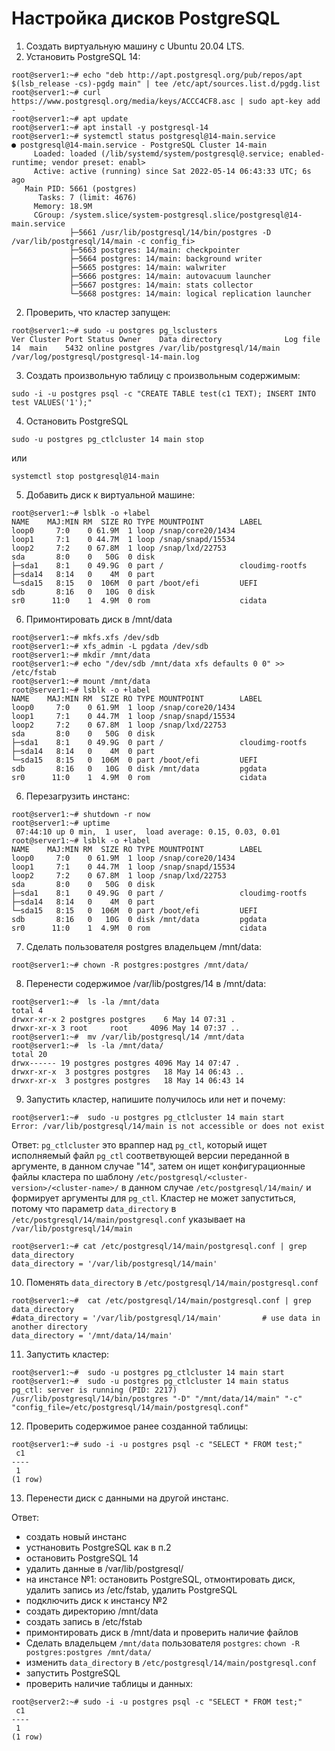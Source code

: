 # Настройка дисков PostgreSQL

1. Создать виртуальную машину c Ubuntu 20.04 LTS.
2. Установить PostgreSQL 14:

```shell
root@server1:~# echo "deb http://apt.postgresql.org/pub/repos/apt $(lsb_release -cs)-pgdg main" | tee /etc/apt/sources.list.d/pgdg.list
root@server1:~# curl https://www.postgresql.org/media/keys/ACCC4CF8.asc | sudo apt-key add -
root@server1:~# apt update
root@server1:~# apt install -y postgresql-14
root@server1:~# systemctl status postgresql@14-main.service
● postgresql@14-main.service - PostgreSQL Cluster 14-main
     Loaded: loaded (/lib/systemd/system/postgresql@.service; enabled-runtime; vendor preset: enabl>
     Active: active (running) since Sat 2022-05-14 06:43:33 UTC; 6s ago
   Main PID: 5661 (postgres)
      Tasks: 7 (limit: 4676)
     Memory: 18.9M
     CGroup: /system.slice/system-postgresql.slice/postgresql@14-main.service
             ├─5661 /usr/lib/postgresql/14/bin/postgres -D /var/lib/postgresql/14/main -c config_fi>
             ├─5663 postgres: 14/main: checkpointer
             ├─5664 postgres: 14/main: background writer
             ├─5665 postgres: 14/main: walwriter
             ├─5666 postgres: 14/main: autovacuum launcher
             ├─5667 postgres: 14/main: stats collector
             └─5668 postgres: 14/main: logical replication launcher
```
2. Проверить, что кластер запущен:
```shell
root@server1:~# sudo -u postgres pg_lsclusters
Ver Cluster Port Status Owner    Data directory              Log file
14  main    5432 online postgres /var/lib/postgresql/14/main /var/log/postgresql/postgresql-14-main.log
```
3. Создать произвольную таблицу с произвольным содержимым:
```shell
sudo -i -u postgres psql -c "CREATE TABLE test(c1 TEXT); INSERT INTO test VALUES('1');"
```
4. Остановить PostgreSQL
```shell
sudo -u postgres pg_ctlcluster 14 main stop
```
или
```shell
systemctl stop postgresql@14-main
```
5. Добавить диск к виртуальной машине:
```shell
root@server1:~# lsblk -o +label
NAME    MAJ:MIN RM  SIZE RO TYPE MOUNTPOINT        LABEL
loop0     7:0    0 61.9M  1 loop /snap/core20/1434
loop1     7:1    0 44.7M  1 loop /snap/snapd/15534
loop2     7:2    0 67.8M  1 loop /snap/lxd/22753
sda       8:0    0   50G  0 disk
├─sda1    8:1    0 49.9G  0 part /                 cloudimg-rootfs
├─sda14   8:14   0    4M  0 part
└─sda15   8:15   0  106M  0 part /boot/efi         UEFI
sdb       8:16   0   10G  0 disk
sr0      11:0    1  4.9M  0 rom                    cidata
```
6. Примонтировать диск в /mnt/data
```shell
root@server1:~# mkfs.xfs /dev/sdb
root@server1:~# xfs_admin -L pgdata /dev/sdb
root@server1:~# mkdir /mnt/data
root@server1:~# echo "/dev/sdb /mnt/data xfs defaults 0 0" >> /etc/fstab
root@server1:~# mount /mnt/data
root@server1:~# lsblk -o +label
NAME    MAJ:MIN RM  SIZE RO TYPE MOUNTPOINT        LABEL
loop0     7:0    0 61.9M  1 loop /snap/core20/1434
loop1     7:1    0 44.7M  1 loop /snap/snapd/15534
loop2     7:2    0 67.8M  1 loop /snap/lxd/22753
sda       8:0    0   50G  0 disk
├─sda1    8:1    0 49.9G  0 part /                 cloudimg-rootfs
├─sda14   8:14   0    4M  0 part
└─sda15   8:15   0  106M  0 part /boot/efi         UEFI
sdb       8:16   0   10G  0 disk /mnt/data         pgdata
sr0      11:0    1  4.9M  0 rom                    cidata
```
6. Перезагрузить инстанс:
```shell
root@server1:~# shutdown -r now
root@server1:~# uptime
 07:44:10 up 0 min,  1 user,  load average: 0.15, 0.03, 0.01
root@server1:~# lsblk -o +label
NAME    MAJ:MIN RM  SIZE RO TYPE MOUNTPOINT        LABEL
loop0     7:0    0 61.9M  1 loop /snap/core20/1434
loop1     7:1    0 44.7M  1 loop /snap/snapd/15534
loop2     7:2    0 67.8M  1 loop /snap/lxd/22753
sda       8:0    0   50G  0 disk
├─sda1    8:1    0 49.9G  0 part /                 cloudimg-rootfs
├─sda14   8:14   0    4M  0 part
└─sda15   8:15   0  106M  0 part /boot/efi         UEFI
sdb       8:16   0   10G  0 disk /mnt/data         pgdata
sr0      11:0    1  4.9M  0 rom                    cidata
```
7. Сделать пользователя postgres владельцем /mnt/data:
```shell
root@server1:~# chown -R postgres:postgres /mnt/data/
```
8. Перенести содержимое /var/lib/postgres/14 в /mnt/data:
```shell
root@server1:~#  ls -la /mnt/data
total 4
drwxr-xr-x 2 postgres postgres    6 May 14 07:31 .
drwxr-xr-x 3 root     root     4096 May 14 07:37 ..
root@server1:~#  mv /var/lib/postgresql/14 /mnt/data
root@server1:~#  ls -la /mnt/data/
total 20
drwx------ 19 postgres postgres 4096 May 14 07:47 .
drwxr-xr-x  3 postgres postgres   18 May 14 06:43 ..
drwxr-xr-x  3 postgres postgres   18 May 14 06:43 14
```
9. Запустить кластер, напишите получилось или нет и почему:
```shell
root@server1:~#  sudo -u postgres pg_ctlcluster 14 main start
Error: /var/lib/postgresql/14/main is not accessible or does not exist
```
Ответ: `pg_ctlcluster` это враппер над `pg_ctl`, 
который ищет исполняемый файл `pg_ctl` соответвующей версии переданной в аргументе, 
в данном случае "14", затем он ищет конфигурационные файлы кластера по шаблону
`/etc/postgresql/<cluster-version>/<cluster-name>/` в данном случае `/etc/postgresql/14/main/`
и формирует аргументы для `pg_ctl`.
Кластер не может запуститься, потому что параметр `data_directory` в
`/etc/postgresql/14/main/postgresql.conf` указывает на `/var/lib/postgresql/14/main`
```shell
root@server1:~# cat /etc/postgresql/14/main/postgresql.conf | grep data_directory
data_directory = '/var/lib/postgresql/14/main'
```
10. Поменять `data_directory` в `/etc/postgresql/14/main/postgresql.conf`
```shell
root@server1:~#  cat /etc/postgresql/14/main/postgresql.conf | grep data_directory
#data_directory = '/var/lib/postgresql/14/main'         # use data in another directory
data_directory = '/mnt/data/14/main'
```
11. Запустить кластер:
```shell
root@server1:~#  sudo -u postgres pg_ctlcluster 14 main start
root@server1:~#  sudo -u postgres pg_ctlcluster 14 main status
pg_ctl: server is running (PID: 2217)
/usr/lib/postgresql/14/bin/postgres "-D" "/mnt/data/14/main" "-c" "config_file=/etc/postgresql/14/main/postgresql.conf"
```
12. Проверить содержимое ранее созданной таблицы:
```shell
root@server1:~# sudo -i -u postgres psql -c "SELECT * FROM test;"
 c1
----
 1
(1 row)
```
13. Перенести диск с данными на другой инстанс.

Ответ:
- создать новый инстанс
- устнановить PostgreSQL как в п.2 
- остановить PostgreSQL 14
- удалить данные в /var/lib/postgresql/ 
- на инстансе №1: остановить PostgreSQL, отмонтировать диск, удалить запись из /etc/fstab, удалить PostgreSQL 
- подключить диск к инстансу №2 
- создать директорию /mnt/data 
- создать запись в /etc/fstab
- примонтировать диск в /mnt/data и проверить наличие файлов
- Сделать владельцем `/mnt/data` пользователя `postgres`: `chown -R postgres:postgres /mnt/data/`
- изменить `data_directory` в `/etc/postgresql/14/main/postgresql.conf`
- запустить PostgreSQL
- проверить наличие таблицы и данных:
```shell
root@server2:~# sudo -i -u postgres psql -c "SELECT * FROM test;"
 c1
----
 1
(1 row)
```
